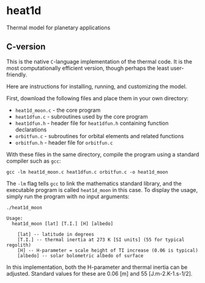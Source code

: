 # heat1d
Thermal model for planetary applications

## C-version
This is the native `C`-language implementation of the thermal code. It is the most computationally efficient version, though perhaps the least user-friendly.

Here are instructions for installing, running, and customizing the model.

First, download the following files and place them in your own directory:

* `heat1d_moon.c` - the core program
* `heat1dfun.c` - subroutines used by the core program
* `heat1dfun.h` - header file for `heat1dfun.h` containing function declarations
* `orbitfun.c` - subroutines for orbital elements and related functions
* `orbitfun.h` - header file for `orbitfun.c`

With these files in the same directory, compile the program using a standard compiler such as `gcc`:

`gcc -lm heat1d_moon.c heat1dfun.c orbitfun.c -o heat1d_moon`

The `-lm` flag tells `gcc` to link the mathematics standard library, and the executable program is called `heat1d_moon` in this case. To display the usage, simply run the program with no input arguments:

```
./heat1d_moon

Usage:
  heat1d_moon [lat] [T.I.] [H] [albedo]

    [lat] -- latitude in degrees
    [T.I.] -- thermal inertia at 273 K [SI units] (55 for typical regolith)
    [H] -- H-parameter = scale height of TI increase (0.06 is typical)
    [albedo] -- solar bolometric albedo of surface

```
In this implementation, both the H-parameter and thermal inertia can be adjusted. Standard values for these are 0.06 [m] and 55 [J.m-2.K-1.s-1/2].
